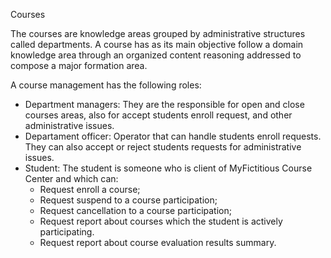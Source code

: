 Courses

The courses are knowledge areas grouped by administrative structures called departments. A course has as its main objective
follow a domain knowledge area through an organized content reasoning addressed to compose a major formation area.

A course management has the following roles:
- Department managers: They are the responsible for open and close courses areas, also for accept students enroll request, and other administrative issues. 
- Departament officer: Operator that can handle students enroll requests. They can also accept or reject students requests for administrative issues.
- Student: The student is someone who is client of MyFictitious Course Center and which can:
  - Request enroll a course;
  - Request suspend to a course participation;
  - Request cancellation to a course participation;
  - Request report about courses which the student is actively participating.
  - Request report about course evaluation results summary.


